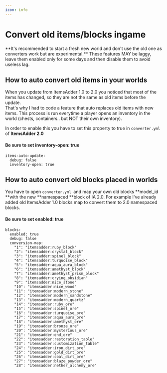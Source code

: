 ```yaml
---
icon: info
---
```


# Convert old items/blocks ingame


<Warning>
**It's recommended to start a fresh new world and don't use the old one as converters work but are experimental.**
</Warning>



<Warning>
These features MAY be laggy, leave them enabled only for some days and then disable them to avoid useless lag.
</Warning>


## How to auto convert old items in your worlds

When you update from ItemsAdder 1.0 to 2.0 you noticed that most of the items has changed, so they are not the same as old items before the update.\
That's why I had to code a feature that auto replaces old items with new items. This process is run everytime a player opens an inventory in the world (chests, containers.. but NOT their own inventory).

In order to enable this you have to set this property to true in `converter.yml `of **ItemsAdder 2.0**

#### Be sure to set inventory-open: true

```
items-auto-update:
  debug: false
  inventory-open: true
```

## How to auto convert old blocks placed in worlds

You have to open `converter.yml `and map your own old blocks **model_id **with the new **namespaced **block of IA 2.0. For example I've already added old ItemsAdder 1.0 blocks map to convert them to 2.0 namespaced blocks.

#### Be sure to set enabled: true

```
blocks:
  enabled: true
  debug: false
  conversion-map:
    "1": "itemsadder:ruby_block"
    "2": "itemsadder:crystal_block"
    "3": "itemsadder:spinel_block"
    "4": "itemsadder:turquoise_block"
    "5": "itemsadder:aqua_aura_block"
    "6": "itemsadder:amethyst_block"
    "7": "itemsadder:amethyst_prism_block"
    "8": "itemsadder:crying_obsidian"
    "9": "itemsadder:nice_stone"
    "10": "itemsadder:nice_wood"
    "11": "itemsadder:modern_stone"
    "12": "itemsadder:modern_sandstone"
    "13": "itemsadder:modern_quartz"
    "14": "itemsadder:ruby_ore"
    "15": "itemsadder:spinel_ore"
    "16": "itemsadder:turquoise_ore"
    "17": "itemsadder:aqua_aura_ore"
    "18": "itemsadder:amethyst_ore"
    "19": "itemsadder:bronze_ore"
    "20": "itemsadder:mysterious_ore"
    "21": "itemsadder:end_ore"
    "22": "itemsadder:restoration_table"
    "23": "itemsadder:customization_table"
    "24": "itemsadder:iron_dirt_ore"
    "25": "itemsadder:gold_dirt_ore"
    "26": "itemsadder:coal_dirt_ore"
    "27": "itemsadder:blaze_powder_ore"
    "28": "itemsadder:nether_alchemy_ore"
```